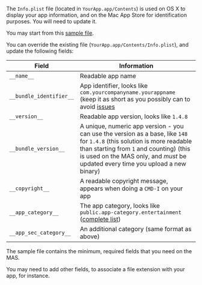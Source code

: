 The `Info.plist` file (located in `YourApp.app/Contents`) is used on OS X to display your app information, and on the Mac App Store for identification purposes. You will need to update it.

You may start from this [sample file](Info.plist).

You can override the existing file (`YourApp.app/Contents/Info.plist`), and update the following fields:

| Field | Information
| --- | --- |
| `__name__` | Readable app name |
| `__bundle_identifier__` | App identifier, looks like `com.yourcompanyname.yourappname` (keep it as short as you possibly can to avoid [issues](https://github.com/alexeyst/node-webkit-macappstore/issues/4#issuecomment-113073816)|
| `__version__` | Readable app version, looks like `1.4.8` |
| `__bundle_version__` | A unique, numeric app version - you can use the version as a base, like `148` for `1.4.8` (this solution is more readable than starting from `1` and counting) (this is used on the MAS only, and *must* be updated every time you upload a new binary) |
| `__copyright__` | A readable copyright message, appears when doing a `CMD-I` on your app |
| `__app_category__` | The app category, looks like `public.app-category.entertainment` ([complete list](https://developer.apple.com/library/ios/documentation/General/Reference/InfoPlistKeyReference/Articles/LaunchServicesKeys.html)) |
| `__app_sec_category__` | An additional category (same format as above) |

The sample file contains the minimum, required fields that you need on the MAS.

You may need to add other fields, to associate a file extension with your app, for instance.